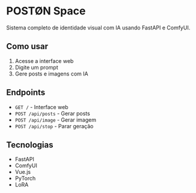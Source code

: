 # POSTØN Space

Sistema completo de identidade visual com IA usando FastAPI e ComfyUI.

## Como usar

1. Acesse a interface web
2. Digite um prompt
3. Gere posts e imagens com IA

## Endpoints

- `GET /` - Interface web
- `POST /api/posts` - Gerar posts
- `POST /api/image` - Gerar imagem
- `POST /api/stop` - Parar geração

## Tecnologias

- FastAPI
- ComfyUI
- Vue.js
- PyTorch
- LoRA
